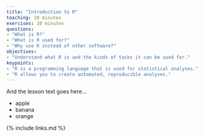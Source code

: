 ```yaml
---
title: "Introduction to R"
teaching: 10 minutes
exercises: 10 minutes
questions:
- "What is R?"
- "What is R used for?"
- "Why use R instead of other software?"
objectives:
- "Understand what R is and the kinds of tasks it can be used for."
keypoints:
- "R is a programming language that is used for statistical analyses."
- "R allows you to create automated, reproducible analyses."
---
```


And the lesson text goes here...

- apple
- banana
- orange

{% include links.md %}
